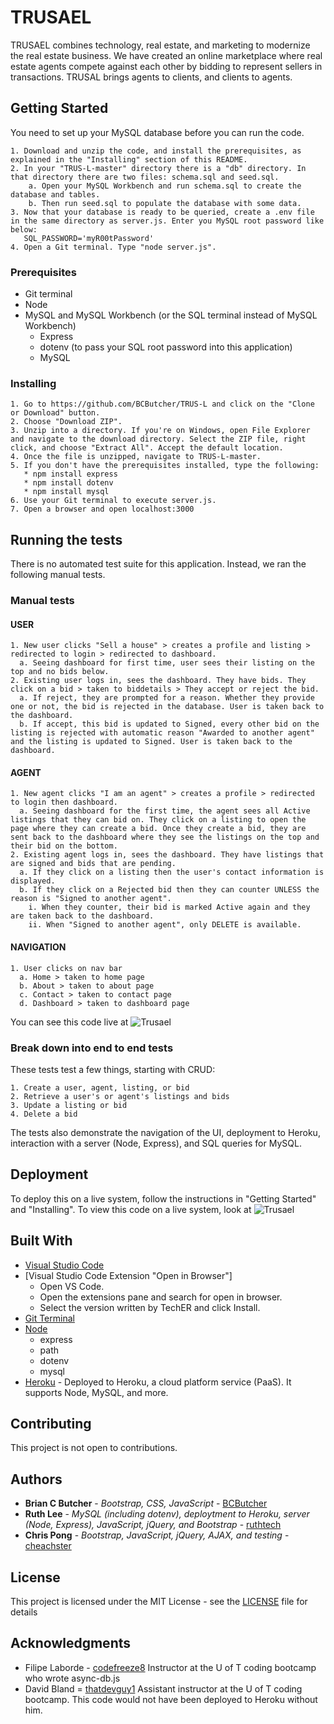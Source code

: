 # TRUSAEL

TRUSAEL combines technology, real estate, and marketing to modernize the real estate business. We have created an online marketplace where real estate agents compete against each other by bidding to represent sellers in transactions. TRUSAL brings agents to clients, and clients to agents.

## Getting Started
You need to set up your MySQL database before you can run the code. 

    1. Download and unzip the code, and install the prerequisites, as explained in the "Installing" section of this README.
    2. In your "TRUS-L-master" directory there is a "db" directory. In that directory there are two files: schema.sql and seed.sql. 
        a. Open your MySQL Workbench and run schema.sql to create the database and tables.
        b. Then run seed.sql to populate the database with some data.
    3. Now that your database is ready to be queried, create a .env file in the same directory as server.js. Enter you MySQL root password like below:
       SQL_PASSWORD='myR00tPassword'
    4. Open a Git terminal. Type "node server.js". 

### Prerequisites

   * Git terminal
   * Node
   * MySQL and MySQL Workbench (or the SQL terminal instead of MySQL Workbench)
     * Express
     * dotenv (to pass your SQL root password into this application)
     * MySQL 

### Installing
    1. Go to https://github.com/BCButcher/TRUS-L and click on the "Clone or Download" button. 
    2. Choose "Download ZIP". 
    3. Unzip into a directory. If you're on Windows, open File Explorer and navigate to the download directory. Select the ZIP file, right click, and choose "Extract All". Accept the default location.
    4. Once the file is unzipped, navigate to TRUS-L-master.
    5. If you don't have the prerequisites installed, type the following:
       * npm install express
       * npm install dotenv
       * npm install mysql
    6. Use your Git terminal to execute server.js. 
    7. Open a browser and open localhost:3000


## Running the tests
There is no automated test suite for this application. Instead, we ran the following manual tests. 

### Manual tests
#### USER
    1. New user clicks "Sell a house" > creates a profile and listing > redirected to login > redirected to dashboard.
      a. Seeing dashboard for first time, user sees their listing on the top and no bids below.
    2. Existing user logs in, sees the dashboard. They have bids. They click on a bid > taken to biddetails > They accept or reject the bid.
      a. If reject, they are prompted for a reason. Whether they provide one or not, the bid is rejected in the database. User is taken back to the dashboard.
      b. If accept, this bid is updated to Signed, every other bid on the listing is rejected with automatic reason "Awarded to another agent" and the listing is updated to Signed. User is taken back to the dashboard.

#### AGENT
    1. New agent clicks "I am an agent" > creates a profile > redirected to login then dashboard.
      a. Seeing dashboard for the first time, the agent sees all Active listings that they can bid on. They click on a listing to open the page where they can create a bid. Once they create a bid, they are sent back to the dashboard where they see the listings on the top and their bid on the bottom.
    2. Existing agent logs in, sees the dashboard. They have listings that are signed and bids that are pending.
      a. If they click on a listing then the user's contact information is displayed.
      b. If they click on a Rejected bid then they can counter UNLESS the reason is "Signed to another agent".
        i. When they counter, their bid is marked Active again and they are taken back to the dashboard.
        ii. When "Signed to another agent", only DELETE is available.

#### NAVIGATION
    1. User clicks on nav bar
      a. Home > taken to home page
      b. About > taken to about page
      c. Contact > taken to contact page
      d. Dashboard > taken to dashboard page
    
You can see this code live at 
![Trusael](https://dashboard.heroku.com/apps/murmuring-cove-22350)

### Break down into end to end tests

These tests test a few things, starting with CRUD:

    1. Create a user, agent, listing, or bid
    2. Retrieve a user's or agent's listings and bids
    3. Update a listing or bid
    4. Delete a bid

The tests also demonstrate the navigation of the UI, deployment to Heroku, interaction with a server (Node, Express), and SQL queries for MySQL.

## Deployment
To deploy this on a live system, follow the instructions in "Getting Started" and "Installing". To view this code on a live system, look at ![Trusael](https://murmuring-cove-22350.herokuapp.com/) 

## Built With
*  [Visual Studio Code](https://code.visualstudio.com/docs/setup/setup-overview)
*  [Visual Studio Code Extension "Open in Browser"] 
    * Open VS Code.
    * Open the extensions pane and search for open in browser.
    * Select the version written by TechER and click Install.
*  [Git Terminal](https://git-scm.com/downloads)
*  [Node](https://nodejs.org/en/download/)
     * express
     * path
     * dotenv
     * mysql
*  [Heroku](https://dashboard.heroku.com/apps/murmuring-cove-22350) - Deployed to Heroku, a cloud platform service (PaaS). It supports Node, MySQL, and more.

## Contributing

This project is not open to contributions.

## Authors

* **Brian C Butcher** - *Bootstrap, CSS, JavaScript* - [BCButcher](https://github.com/BCButcher)
* **Ruth Lee** - *MySQL (including dotenv), deploytment to Heroku, server (Node, Express), JavaScript, jQuery, and Bootstrap* - [ruthtech](https://github.com/ruthtech)
* **Chris Pong** - *Bootstrap, JavaScript, jQuery, AJAX, and testing* - [cheachster](https://github.com/cheachster)

## License

This project is licensed under the MIT License - see the [LICENSE](LICENSE) file for details

## Acknowledgments

* Filipe Laborde - [codefreeze8](https://github.com/codefreeze8) Instructor at the U of T coding bootcamp who wrote async-db.js
* David Bland = [thatdevguy1](https://github.com/thatdevguy1) Assistant instructor at the U of T coding bootcamp. This code would not have been deployed to Heroku without him. 


